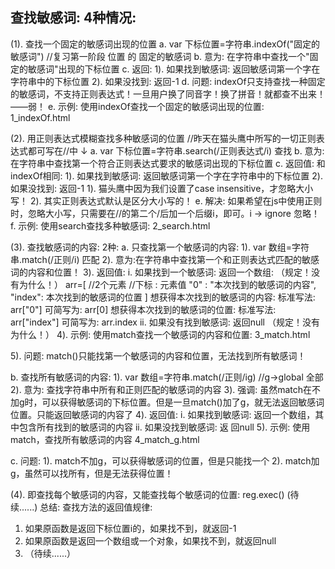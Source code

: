 ## 查找敏感词: 4种情况:


(1). 查找一个固定的敏感词出现的位置
a. var 下标位置=字符串.indexOf("固定的敏感词") //复习第一阶段
	                 位置 的 固定的敏感词
b. 意为: 在字符串中查找一个"固定的敏感词"出现的下标位置
c. 返回: 
	1). 如果找到敏感词: 返回敏感词第一个字在字符串中的下标位置
	2). 如果没找到: 返回-1
d. 问题: indexOf只支持查找一种固定的敏感词，不支持正则表达式！一旦用户换了同音字！换了拼音！就都查不出来！——弱！
e. 示例: 使用indexOf查找一个固定的敏感词出现的位置: 
1_indexOf.html

(2). 用正则表达式模糊查找多种敏感词的位置
//昨天在猫头鹰中所写的一切正则表达式都可写在//中
                                ↓
a. var 下标位置=字符串.search(/正则表达式/i)
					 查找
b. 意为: 在字符串中查找第一个符合正则表达式要求的敏感词出现的下标位置
c. 返回值: 和indexOf相同: 
	1). 如果找到敏感词: 返回敏感词第一个字在字符串中的下标位置
	2). 如果没找到: 返回-1
	1). 猫头鹰中因为我们设置了case insensitive，才忽略大小写！
	2). 其实正则表达式默认是区分大小写的！
e. 解决: 如果希望在js中使用正则时，忽略大小写，只需要在//的第二个/后加一个后缀i，即可。i -> ignore 忽略！
 	f. 示例: 使用search查找多种敏感词: 
2_search.html

(3). 查找敏感词的内容: 2种: 
a. 只查找第一个敏感词的内容: 
	1). var 数组=字符串.match(/正则/i)
					  匹配
	2). 意为:在字符串中查找第一个和正则表达式匹配的敏感词的内容和位置！
	3). 返回值: 
	i. 如果找到一个敏感词: 返回一个数组: （规定！没有为什么！）
		arr=[  //2个元素
		   //下标 : 元素值
			   "0" : "本次找到的敏感词的内容",
			"index": 本次找到的敏感词的位置
		 ]
		想获得本次找到的敏感词的内容: 
		标准写法: arr["0"]
		可简写为: arr[0]
		想获得本次找到的敏感词的位置: 
		标准写法: arr["index"]
		可简写为: arr.index
	ii. 如果没有找到敏感词: 返回null （规定！没有为什么！）
	4). 示例: 使用match查找一个敏感词的内容和位置: 
	3_match.html
	

5). 问题: match()只能找第一个敏感词的内容和位置，无法找到所有敏感词！

b. 查找所有敏感词的内容: 
	1). var 数组=字符串.match(/正则/ig) //g->global 全部
	2). 意为: 查找字符串中所有和正则匹配的敏感词的内容
	3). 强调: 虽然match在不加g时，可以获得敏感词的下标位置。但是一旦match()加了g，就无法返回敏感词位置。只能返回敏感词的内容了
	4). 返回值: 
	i. 如果找到敏感词: 返回一个数组，其中包含所有找到的敏感词的内容
	ii. 如果没找到敏感词: 返
	回null
	5). 示例: 使用match，查找所有敏感词的内容
	4_match_g.html
	

c. 问题: 
1). match不加g，可以获得敏感词的位置，但是只能找一个
2). match加g，虽然可以找所有，但是无法获得位置！

(4). 即查找每个敏感词的内容，又能查找每个敏感词的位置: 
reg.exec() (待续......)
 总结: 查找方法的返回值规律: 

 1. 如果原函数是返回下标位置i的，如果找不到，就返回-1
 2. 如果原函数是返回一个数组或一个对象，如果找不到，就返回null
 3. （待续......）